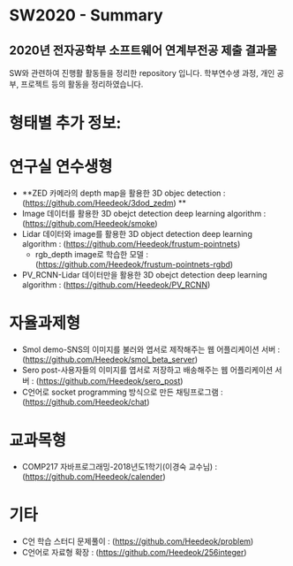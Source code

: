 # SW2020 - Summary

## 2020년 전자공학부 소프트웨어 연계부전공 제출 결과물 
  
SW와 관련하여 진행활 활동들을 정리한 repository 입니다.
학부연수생 과정, 개인 공부, 프로젝트 등의 활동을 정리하였습니다.

# 형태별 추가 정보:

# 연구실 연수생형
- **ZED 카메라의 depth map을 활용한 3D objec detection : (https://github.com/Heedeok/3dod_zedm) **
- Image 데이터를 활용한 3D obejct detection deep learning algorithm : (https://github.com/Heedeok/smoke)
- Lidar 데이터와 image를 활용한 3D object detection deep learning algorithm : (https://github.com/Heedeok/frustum-pointnets)
  - rgb_depth image로 학습한 모델 : (https://github.com/Heedeok/frustum-pointnets-rgbd)
- PV_RCNN-Lidar 데이터만을 활용한 3D obejct detection deep learning algorithm : (https://github.com/Heedeok/PV_RCNN)

# 자율과제형
- Smol demo-SNS의 이미지를 불러와 엽서로 제작해주는 웹 어플리케이션 서버 : (https://github.com/Heedeok/smol_beta_server)
- Sero post-사용자들의 이미지를 엽서로 저장하고 배송해주는 웹 어플리케이션 서버 : (https://github.com/Heedeok/sero_post)
- C언어로 socket programming 방식으로 만든 채팅프로그램 : (https://github.com/Heedeok/chat)

# 교과목형
- COMP217 자바프로그래밍-2018년도1학기(이경숙 교수님) :(https://github.com/Heedeok/calender)

# 기타
- C언 학습 스터디 문제풀이 : (https://github.com/Heedeok/problem)
- C언어로 자료형 확장 : (https://github.com/Heedeok/256integer)
